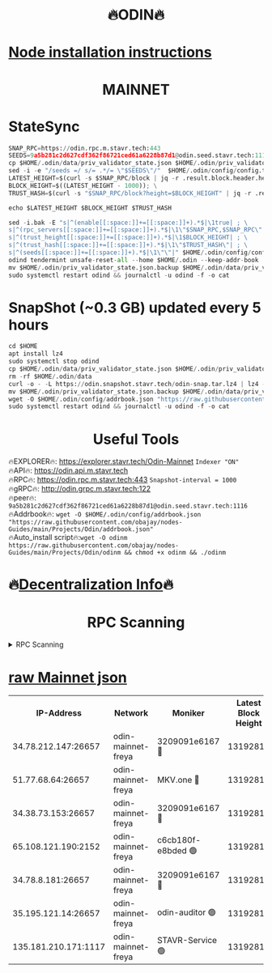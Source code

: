 <h1 align="center"> 🔥ODIN🔥</h1>

[Node installation instructions](https://github.com/obajay/nodes-Guides/tree/main/Projects/Odin)
=
<h1 align="center"> MAINNET</h1>

# StateSync
```python
SNAP_RPC=https://odin.rpc.m.stavr.tech:443
SEEDS=9a5b281c2d627cdf362f86721ced61a6228b87d1@odin.seed.stavr.tech:1116
cp $HOME/.odin/data/priv_validator_state.json $HOME/.odin/priv_validator_state.json.backup
sed -i -e "/seeds =/ s/= .*/= \"$SEEDS\"/"  $HOME/.odin/config/config.toml
LATEST_HEIGHT=$(curl -s $SNAP_RPC/block | jq -r .result.block.header.height); \
BLOCK_HEIGHT=$((LATEST_HEIGHT - 1000)); \
TRUST_HASH=$(curl -s "$SNAP_RPC/block?height=$BLOCK_HEIGHT" | jq -r .result.block_id.hash)

echo $LATEST_HEIGHT $BLOCK_HEIGHT $TRUST_HASH

sed -i.bak -E "s|^(enable[[:space:]]+=[[:space:]]+).*$|\1true| ; \
s|^(rpc_servers[[:space:]]+=[[:space:]]+).*$|\1\"$SNAP_RPC,$SNAP_RPC\"| ; \
s|^(trust_height[[:space:]]+=[[:space:]]+).*$|\1$BLOCK_HEIGHT| ; \
s|^(trust_hash[[:space:]]+=[[:space:]]+).*$|\1\"$TRUST_HASH\"| ; \
s|^(seeds[[:space:]]+=[[:space:]]+).*$|\1\"\"|" $HOME/.odin/config/config.toml
odind tendermint unsafe-reset-all --home $HOME/.odin --keep-addr-book
mv $HOME/.odin/priv_validator_state.json.backup $HOME/.odin/data/priv_validator_state.json
sudo systemctl restart odind && journalctl -u odind -f -o cat
```
# SnapShot (~0.3 GB) updated every 5 hours
```python
cd $HOME
apt install lz4
sudo systemctl stop odind
cp $HOME/.odin/data/priv_validator_state.json $HOME/.odin/priv_validator_state.json.backup
rm -rf $HOME/.odin/data
curl -o - -L https://odin.snapshot.stavr.tech/odin-snap.tar.lz4 | lz4 -c -d - | tar -x -C $HOME/.odin --strip-components 2
mv $HOME/.odin/priv_validator_state.json.backup $HOME/.odin/data/priv_validator_state.json
wget -O $HOME/.odin/config/addrbook.json "https://raw.githubusercontent.com/obajay/nodes-Guides/main/Projects/Odin/addrbook.json"
sudo systemctl restart odind && journalctl -u odind -f -o cat
```

 <h1 align="center"> Useful Tools</h1>

🔥EXPLORER🔥:     https://explorer.stavr.tech/Odin-Mainnet        `Indexer "ON"` \
🔥API🔥:          https://odin.api.m.stavr.tech \
🔥RPC🔥:          https://odin.rpc.m.stavr.tech:443              `Snapshot-interval = 1000` \
🔥gRPC🔥:         http://odin.grpc.m.stavr.tech:122 \
🔥peer🔥:         `9a5b281c2d627cdf362f86721ced61a6228b87d1@odin.seed.stavr.tech:1116` \
🔥Addrbook🔥:  `wget -O $HOME/.odin/config/addrbook.json "https://raw.githubusercontent.com/obajay/nodes-Guides/main/Projects/Odin/addrbook.json"` \
🔥Auto_install script🔥:`wget -O odinm https://raw.githubusercontent.com/obajay/nodes-Guides/main/Projects/Odin/odinm && chmod +x odinm && ./odinm`

🔥[Decentralization Info](https://github.com/obajay/StateSync-snapshots/tree/main/Projects/Odin/Decentralization)🔥
=

<h1 align="center"> RPC Scanning</h1>

<details>
<summary>RPC Scanning</summary>

<h2 align="center"> We scan nodes in real time every 4 hours. And we provide the final result of RPC endpoints.
We cannot influence the operation of these nodes in any way. </h2>


```python
If Voting Power is higher than 0 --> then the Node is a validator of the network and may be subject to attack and be a potential threat to the chain.
```
```python
We marked such validators with a red symbol
```

</details>

[raw Mainnet json](https://rpc-check.odinm.stavr.tech/odinm/rpc-odinm-result.json)
=


<table><tr><th>IP-Address</th><th>Network</th><th>Moniker</th><th>Latest Block Height</th><th>Earliest Block Height</th><th>Catching Up</th><th>Tx Index</th><th>Voting Power</th><th>Scan Time</th></tr><tr><td>34.78.212.147:26657</td><td>odin-mainnet-freya</td><td>3209091e6167 🔴</td><td>13192812</td><td>12504048</td><td>False</td><td>on</td><td>975189</td><td>2024-03-04T15:09:59.279106809UTC</td></tr><tr><td>51.77.68.64:26657</td><td>odin-mainnet-freya</td><td>MKV.one 🔴</td><td>13192813</td><td>12504048</td><td>False</td><td>on</td><td>309192</td><td>2024-03-04T15:10:01.559823928UTC</td></tr><tr><td>34.38.73.153:26657</td><td>odin-mainnet-freya</td><td>3209091e6167 🔴</td><td>13192813</td><td>12504048</td><td>False</td><td>on</td><td>9850015</td><td>2024-03-04T15:10:03.897396385UTC</td></tr><tr><td>65.108.121.190:2152</td><td>odin-mainnet-freya</td><td>c6cb180f-e8bded 🟢</td><td>13192813</td><td>12504048</td><td>False</td><td>on</td><td>0</td><td>2024-03-04T15:10:06.235274875UTC</td></tr><tr><td>34.78.8.181:26657</td><td>odin-mainnet-freya</td><td>3209091e6167 🔴</td><td>13192813</td><td>12504048</td><td>False</td><td>on</td><td>15662134</td><td>2024-03-04T15:10:08.521049848UTC</td></tr><tr><td>35.195.121.14:26657</td><td>odin-mainnet-freya</td><td>odin-auditor 🟢</td><td>13192814</td><td>12504048</td><td>False</td><td>on</td><td>0</td><td>2024-03-04T15:10:10.829481849UTC</td></tr><tr><td>135.181.210.171:1117</td><td>odin-mainnet-freya</td><td>STAVR-Service 🟢</td><td>13192810</td><td>13191001</td><td>False</td><td>on</td><td>0</td><td>2024-03-04T15:09:52.187075041UTC</td></tr></table>